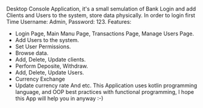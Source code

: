 Desktop Console Application, it's a small semulation of Bank Login and add Clients and Users to the system, store data physically. In order to login first Time 
Username: Admin, Password: 123.
Features: 
- Login Page, Main Manu Page, Transactions Page, Manage Users Page.
- Add Users to the system.
- Set User Permissions.
- Browse data.
- Add, Delete, Update clients.
- Perform Deposite, Withdraw.
- Add, Delete, Update Users.
- Currency Exchange
- Update currency rate
And etc.
This Application uses kotlin programming language, and OOP best practices with functional programming, I hope this App will help you in anyway :-)

